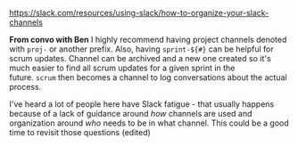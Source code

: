 https://slack.com/resources/using-slack/how-to-organize-your-slack-channels

**From convo with Ben**
I highly recommend having project channels denoted with `proj-` or another prefix. Also, having `sprint-${#}` can be helpful for scrum updates. Channel can be archived and a new one created so it's much easier to find all scrum updates for a given sprint in the future. `scrum` then becomes a channel to log conversations about the actual process.

I've heard a lot of people here have Slack fatigue - that usually happens because of a lack of guidance around _how_ channels are used and organization around _who_ needs to be in what channel. This could be a good time to revisit those questions (edited)